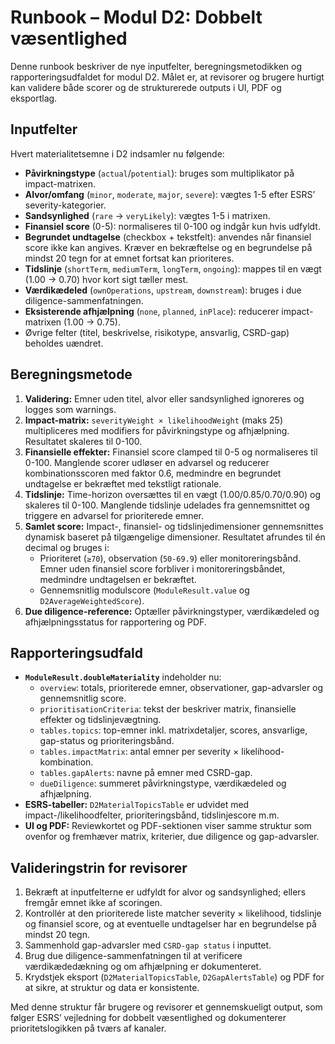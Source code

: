 # Runbook – Modul D2: Dobbelt væsentlighed

Denne runbook beskriver de nye inputfelter, beregningsmetodikken og rapporteringsudfaldet for modul D2. Målet er, at revisorer
og brugere hurtigt kan validere både scorer og de strukturerede outputs i UI, PDF og eksportlag.

## Inputfelter

Hvert materialitetsemne i D2 indsamler nu følgende:

- **Påvirkningstype** (`actual`/`potential`): bruges som multiplikator på impact-matrixen.
- **Alvor/omfang** (`minor`, `moderate`, `major`, `severe`): vægtes 1-5 efter ESRS’ severity-kategorier.
- **Sandsynlighed** (`rare` → `veryLikely`): vægtes 1-5 i matrixen.
- **Finansiel score** (0-5): normaliseres til 0-100 og indgår kun hvis udfyldt.
- **Begrundet undtagelse** (checkbox + tekstfelt): anvendes når finansiel score ikke kan angives. Kræver en bekræftelse og en
  begrundelse på mindst 20 tegn for at emnet fortsat kan prioriteres.
- **Tidslinje** (`shortTerm`, `mediumTerm`, `longTerm`, `ongoing`): mappes til en vægt (1.00 → 0.70) hvor kort sigt tæller mest.
- **Værdikædeled** (`ownOperations`, `upstream`, `downstream`): bruges i due diligence-sammenfatningen.
- **Eksisterende afhjælpning** (`none`, `planned`, `inPlace`): reducerer impact-matrixen (1.00 → 0.75).
- Øvrige felter (titel, beskrivelse, risikotype, ansvarlig, CSRD-gap) beholdes uændret.

## Beregningsmetode

1. **Validering:** Emner uden titel, alvor eller sandsynlighed ignoreres og logges som warnings.
2. **Impact-matrix:** `severityWeight × likelihoodWeight` (maks 25) multipliceres med modifiers for påvirkningstype og
   afhjælpning. Resultatet skaleres til 0-100.
3. **Finansielle effekter:** Finansiel score clamped til 0-5 og normaliseres til 0-100. Manglende scorer udløser en advarsel og
   reducerer kombinationsscoren med faktor 0.6, medmindre en begrundet undtagelse er bekræftet med tekstligt rationale.
4. **Tidslinje:** Time-horizon oversættes til en vægt (1.00/0.85/0.70/0.90) og skaleres til 0-100. Manglende tidslinje udelades
   fra gennemsnittet og triggere en advarsel for prioriterede emner.
5. **Samlet score:** Impact-, finansiel- og tidslinjedimensioner gennemsnittes dynamisk baseret på tilgængelige dimensioner.
   Resultatet afrundes til én decimal og bruges i:
   - Prioriteret (`≥70`), observation (`50-69.9`) eller monitoreringsbånd. Emner uden finansiel score forbliver i
     monitoreringsbåndet, medmindre undtagelsen er bekræftet.
   - Gennemsnitlig modulscore (`ModuleResult.value` og `D2AverageWeightedScore`).
6. **Due diligence-reference:** Optæller påvirkningstyper, værdikædeled og afhjælpningsstatus for rapportering og PDF.

## Rapporteringsudfald

- **`ModuleResult.doubleMateriality`** indeholder nu:
  - `overview`: totals, prioriterede emner, observationer, gap-advarsler og gennemsnitlig score.
  - `prioritisationCriteria`: tekst der beskriver matrix, finansielle effekter og tidslinjevægtning.
  - `tables.topics`: top-emner inkl. matrixdetaljer, scores, ansvarlige, gap-status og prioriteringsbånd.
  - `tables.impactMatrix`: antal emner per severity × likelihood-kombination.
  - `tables.gapAlerts`: navne på emner med CSRD-gap.
  - `dueDiligence`: summeret påvirkningstype, værdikædeled og afhjælpning.
- **ESRS-tabeller:** `D2MaterialTopicsTable` er udvidet med impact-/likelihoodfelter, prioriteringsbånd, tidslinjescore m.m.
- **UI og PDF:** Reviewkortet og PDF-sektionen viser samme struktur som ovenfor og fremhæver matrix, kriterier, due diligence og gap-advarsler.

## Valideringstrin for revisorer

1. Bekræft at inputfelterne er udfyldt for alvor og sandsynlighed; ellers fremgår emnet ikke af scoringen.
2. Kontrollér at den prioriterede liste matcher severity × likelihood, tidslinje og finansiel score, og at eventuelle
   undtagelser har en begrundelse på mindst 20 tegn.
3. Sammenhold gap-advarsler med `CSRD-gap status` i inputtet.
4. Brug due diligence-sammenfatningen til at verificere værdikædedækning og om afhjælpning er dokumenteret.
5. Krydstjek eksport (`D2MaterialTopicsTable`, `D2GapAlertsTable`) og PDF for at sikre, at struktur og data er konsistente.

Med denne struktur får brugere og revisorer et gennemskueligt output, som følger ESRS’ vejledning for dobbelt væsentlighed og
dokumenterer prioritetslogikken på tværs af kanaler.
